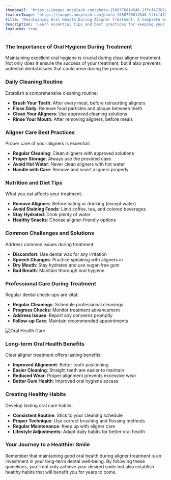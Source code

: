 ```yaml
---
thumbnail: 'https://images.unsplash.com/photo-1588776814546-1ffcf47267a5?w=800&auto=format&fit=crop'
featureImage: 'https://images.unsplash.com/photo-1588776814546-1ffcf47267a5?w=1200&auto=format&fit=crop'
title: 'Maintaining Oral Health During Aligner Treatment: A Complete Guide'
description: 'Learn essential tips and best practices for keeping your teeth and aligners clean and healthy throughout your treatment journey.'
featured: true
---
```


### The Importance of Oral Hygiene During Treatment

Maintaining excellent oral hygiene is crucial during clear aligner treatment. Not only does it ensure the success of your treatment, but it also prevents potential dental issues that could arise during the process.

### Daily Cleaning Routine

Establish a comprehensive cleaning routine:

- **Brush Your Teeth**: After every meal, before reinserting aligners
- **Floss Daily**: Remove food particles and plaque between teeth
- **Clean Your Aligners**: Use approved cleaning solutions
- **Rinse Your Mouth**: After removing aligners, before meals

### Aligner Care Best Practices

Proper care of your aligners is essential:

- **Regular Cleaning**: Clean aligners with approved solutions
- **Proper Storage**: Always use the provided case
- **Avoid Hot Water**: Never clean aligners with hot water
- **Handle with Care**: Remove and insert aligners properly

### Nutrition and Diet Tips

What you eat affects your treatment:

- **Remove Aligners**: Before eating or drinking (except water)
- **Avoid Staining Foods**: Limit coffee, tea, and colored beverages
- **Stay Hydrated**: Drink plenty of water
- **Healthy Snacks**: Choose aligner-friendly options

### Common Challenges and Solutions

Address common issues during treatment:

- **Discomfort**: Use dental wax for any irritation
- **Speech Changes**: Practice speaking with aligners in
- **Dry Mouth**: Stay hydrated and use sugar-free gum
- **Bad Breath**: Maintain thorough oral hygiene

### Professional Care During Treatment

Regular dental check-ups are vital:

- **Regular Cleanings**: Schedule professional cleanings
- **Progress Checks**: Monitor treatment advancement
- **Address Issues**: Report any concerns promptly
- **Follow-up Care**: Maintain recommended appointments

![Oral Health Care](/images/blog-img/oral-health-care.jpg)

### Long-term Oral Health Benefits

Clear aligner treatment offers lasting benefits:

- **Improved Alignment**: Better tooth positioning
- **Easier Cleaning**: Straight teeth are easier to maintain
- **Reduced Wear**: Proper alignment prevents excessive wear
- **Better Gum Health**: Improved oral hygiene access

### Creating Healthy Habits

Develop lasting oral care habits:

- **Consistent Routine**: Stick to your cleaning schedule
- **Proper Technique**: Use correct brushing and flossing methods
- **Regular Maintenance**: Keep up with aligner care
- **Lifestyle Adjustments**: Adapt daily habits for better oral health

### Your Journey to a Healthier Smile

Remember that maintaining good oral health during aligner treatment is an investment in your long-term dental well-being. By following these guidelines, you'll not only achieve your desired smile but also establish healthy habits that will benefit you for years to come. 